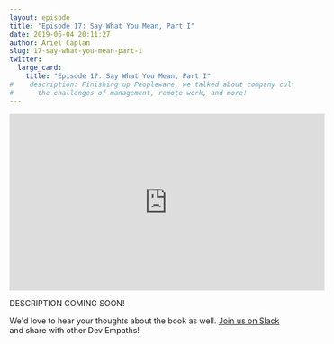 ```yaml
---
layout: episode
title: "Episode 17: Say What You Mean, Part I"
date: 2019-06-04 20:11:27
author: Ariel Caplan
slug: 17-say-what-you-mean-part-i
twitter:
  large_card:
    title: "Episode 17: Say What You Mean, Part I"
#    description: Finishing up Peopleware, we talked about company culture,
#      the challenges of management, remote work, and more!
---
```


<iframe width="560" height="315" src="https://www.youtube.com/embed/Pc1B2l4vu00" frameborder="0" allowfullscreen></iframe>

DESCRIPTION COMING SOON!

We'd love to hear your thoughts about the book as well.  [Join us on Slack][join us]
and share with other Dev Empaths!

[join us]: https://join.slack.com/t/devempathybookclub/shared_invite/MjExMTA4MjU0MDM3LTE0OTk3NzkwMjItYmExZmRkOWI4Ng
